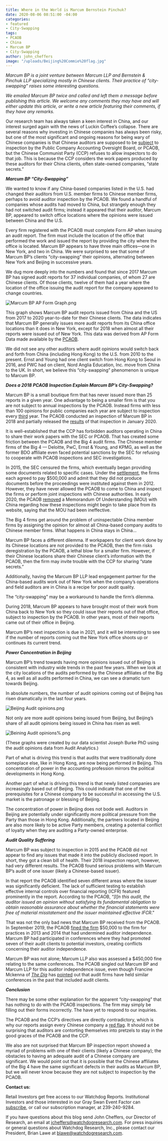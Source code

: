 ```yaml
---
title: Where in the World is Marcum Bernstein Pinchuk?
date: 2020-08-06 08:51:00 -04:00
categories:
- featured
- City-Swapping
tags:
- PCAOB
- China
- Marcum BP
- City-Swapping
author: john_cheffers
image: "/uploads/Beijing%20Commie%20flag.jpg"
---
```


*Marcum BP is a joint venture between Marcum LLP and Bernstein & Pinchuk LLP specializing mostly in Chinese clients. Their practice of “city-swapping” raises some interesting questions.*

*We emailed Marcum BP twice and called and left them a message before publishing this article. We welcome any comments they may have and will either update this article, or write a new article featuring their comments, if they have any remarks.*

Our research team has always taken a keen interest in China, and our interest surged again with the news of Luckin Coffee’s collapse. There are several reasons why investing in Chinese companies has always been risky, but one of the most significant and ongoing reasons for being wary of Chinese companies is that Chinese auditors are supposed to be [subject](https://blog.watchdogresearch.com/posts/america-runs-from-luckin-clash-over-pcaob/) to inspection by the Public Company Accounting Oversight Board, or PCAOB, but the Chinese Communist Party (CCP) refuses to allow inspectors to do that job. This is because the CCP considers the work papers produced by these auditors for their China clients, often state-owned companies, “state secrets.”

***Marcum BP “City-Swapping”***

We wanted to know if any China-based companies listed in the U.S. had changed their auditors from U.S. member firms to Chinese member firms, perhaps to avoid auditor inspection by the PCAOB. We found a handful of companies whose audits had moved to China, but strangely enough they had not switched audit firms; instead it appeared that their auditor, Marcum BP, appeared to switch office locations where the opinions were issued between China and the U.S.

Every firm registered with the PCAOB must complete Form AP when issuing an audit report. The firm must include the location of the office that performed the work and issued the report by providing the city where the office is located. Marcum BP appears to have three main offices—one in New York, and two in China. We were surprised to see that some of Marcum BP’s clients “city-swapping” their opinions, alternating between New York and Beijing in successive years.

We dug more deeply into the numbers and found that since 2017 Marcum BP has signed audit reports for 37 individual companies, of whom 27 are Chinese clients. Of those clients, twelve of them had a year where the location of the office issuing the audit report for the company appeared to change countries.

![Marcum BP AP Form Graph.png](/uploads/Marcum%20BP%20AP%20Form%20Graph.png)

This graph shows Marcum BP audit reports issued from China and the US from 2017 to 2020 year-to-date for their Chinese clients. The data indicates that Marcum BP generally issues more audit reports from its China office locations than it does in New York, except for 2018 when almost all their reports were issued out of New York. This data was derived from AP Form Data made available by the [PCAOB](https://pcaobus.org/firms/5395).

We did not see any other auditors where audit opinions would switch back and forth from China (including Hong Kong) to the U.S. from 2010 to the present. Ernst and Young had one client switch from Hong Kong to Seoul in 2016, and PWC had on client, Nord Anglia Education, Inc. move from China to the UK. In short, we believe this “city-swapping” phenomenon is unique to Marcum BP.

***Does a 2018 PCAOB Inspection Explain Marcum BP’s City-Swapping?***

Marcum BP is a small boutique firm that has never issued more than 25 reports in a given year. One advantage to being a smaller firm is that you are not subject to annual inspections by the PCAOB. Instead firms with less than 100 opinions for public companies each year are subject to inspection every [third](https://pcaobus.org/Rules/Pages/Section_4.aspx) year. The PCAOB conducted an inspection of Marcum BP in 2018 and partially released the [results](https://pcaobus.org/Inspections/Reports/Documents/104-2020-006-Marcum-Bernstein-Pinchuk-LLP.pdf) of that inspection in January 2020.

It is well-established that the CCP has forbidden auditors operating in China to share their work papers with the SEC or PCAOB. That has created some friction between the PCAOB and the Big 4 audit firms. The Chinese member firms of the Big 4 — Deloitte, PwC, Ernst & Young, and KPMG, as well as the former BDO affiliate even faced potential sanctions by the SEC for refusing to cooperate with PCAOB inspections and SEC investigations.

In 2015, the SEC censured the firms, which eventually began providing some documents related to specific cases. Under the [settlement](https://www.sec.gov/news/pressrelease/2015-25.html), the firms each agreed to pay $500,000 and admit that they did not produce documents before the proceedings were instituted against them in 2012. However, they have never allowed the PCAOB to come to China and inspect the firms or perform joint inspections with Chinese authorities. In early 2020, the PCAOB [removed](https://pcaobus.org/International/Pages/China-Related-Access-Challenges.aspx) a Memorandum Of Understanding  (MOU) with China regarding how these inspections might begin to take place from its website, saying that the MOU had been ineffective.

The Big 4 firms get around the problem of uninspectable China member firms by assigning the opinion for almost all China-based company audits to Chinese member firms. What happens in China stays in China…

Marcum BP faces a different dilemma. If workpapers for client work done by its Chinese locations are not provided to the PCAOB, then the firm risks deregistration by the PCAOB, a lethal blow for a smaller firm. However, if their Chinese locations share their Chinese client’s information with the PCAOB, then the firm may invite trouble with the CCP for sharing “state secrets.”

Additionally, having the Marcum BP LLP lead engagement partner for the China-based audits work out of New York when the company’s operations and field auditors are in China is a recipe for poor audit quality.

The “city-swapping” may be a workaround to handle the firm’s dilemma.

During 2018, Marcum BP appears to have brought most of their work from China back to New York so they could issue their reports out of that office, subject to inspection by the PCAOB. In other years, most of their reports came out of their office in Beijing.

Marcum BP’s next inspection is due in 2021, and it will be interesting to see if the number of reports coming out the New York office shoots up or continues its current trend.

***Power Concentration in Beijing***

Marcum BP’s trend towards having more opinions issued out of Beijing is consistent with industry wide trends in the past few years. When we look at the city locations of the audits performed by the Chinese affiliates of the Big 4, as well as all audits performed in China, we can see a dramatic turn towards Beijing.

In absolute numbers, the number of audit opinions coming out of Beijing has risen dramatically in the last four years.

![Beijing Audit opinions.png](/uploads/Beijing%20Audit%20opinions.png)

Not only are more audit opinions being issued from Beijing, but Beijing’s share of all audit opinions being issued in China has risen as well.

![Beining Audit opinions%.png](/uploads/Beining%20Audit%20opinions%25.png)

\(These graphs were created by our data scientist Joseph Burke PhD using the audit opinions data from Audit Analytics.)

Part of what is driving this trend is that audits that were traditionally done someplace else, like in Hong Kong, are now being performed in Beijing. This concentration of power in the accounting profession mirrors the political developments in Hong Kong.

Another part of what is driving this trend is that newly listed companies are increasingly based out of Beijing. This could indicate that one of the prerequisites for a Chinese company to be successful in accessing the U.S. market is the patronage or blessing of Beijing.

The concentration of power in Beijing does not bode well. Auditors in Beijing are potentially under significantly more political pressure from the Party than those in Hong Kong. Additionally, the partners located in Beijing are also more likely to be active Party members, creating a potential conflict of loyalty when they are auditing a Party-owned enterprise.

***Audit Quality Suffering***

Marcum BP was subject to inspection in 2015 and the PCAOB did not appear to find any issues that made it into the publicly disclosed report. In short, they got a clean bill of health. Their 2018 inspection report, however, had very different results. The PCAOB found serious problems with Marcum BP’s audit of one issuer (likely a Chinese-based issuer).

In that report the PCAOB identified seven different areas where the issuer was significantly deficient. The lack of sufficient testing to establish effective internal controls over financial reporting (ICFR) featured prominently in the report. According to the PCAOB, “*\[I\]n this audit, the auditor issued an opinion without satisfying its fundamental obligation to obtain reasonable assurance about whether the financial statements were free of material misstatement and the issuer maintained effective IFCR*.”

That was not the only bad news that Marcum BP received from the PCAOB. In September 2019, the PCAOB [fined the firm](https://pcaobus.org/Enforcement/Decisions/Documents/105-2019-023%20-%20MBP.pdf) $50,000 to the firm for practices in 2013 and 2014 that had undermined auditor independence. Marcum BP had participated in conferences where they had promoted seven of their audit clients to potential investors, creating conflicts concerning their auditor independence.

Marcum BP was not alone; Marcum LLP also was assessed a $450,000 fine relating to the same conferences. The PCAOB singled out Marcum BP and Marcum LLP for this auditor independence issue, even though Francine Mckenna of *[The Dig](https://thedig.substack.com/)* has [pointed](https://thedig.substack.com/p/the-sec-proposes-to-modernize-auditor) out that audit firms have held similar conferences in the past that included audit clients.

***Conclusion***

There may be some other explanation for the apparent “city-swapping” that has nothing to do with the PCAOB inspections. The firm may simply be filling out their forms incorrectly. The have yet to respond to our inquiries.

The PCAOB and the CCP’s directives are directly contradictory, which is why our reports assign every Chinese company a [red flag](https://blog.watchdogresearch.com/posts/featuring-a-new-sec-oversight-flag-in-our-watchdog-reports/). It should not be surprising that auditors are contorting themselves into pretzels to stay in the good graces of the PCAOB and the CCP.

We also are not surprised that Marcum BP inspection report showed a myriad of problems with one of their clients (likely a Chinese company); the obstacles to having an adequate audit of a Chinese company are significant. We would point out that it is possible that the Chinese affiliates of the Big 4 have the same significant defects in their audits as Marcum BP, but we will never know because they are not subject to inspection by the PCAOB.

**Contact us:**

Retail Investors get free access to our Watchdog Reports. Institutional Investors and those interested in our Gray Swan Event Factor can [subscribe](https://www.watchdogresearch.com/pricing), or call our subscription manager, at 239-240-9284.

If you have questions about this blog send John Cheffers, our Director of Research, an email at [jcheffers@watchdogresearch.com](mailto:jcheffers@watchdogresearch.com). For press inquiries or general questions about Watchdog Research, Inc., please contact our President, Brian Lawe at [blawe@watchdogresearch.com](mailto:blawe@watchdogresearch.com).